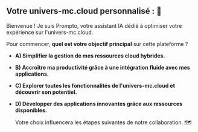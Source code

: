 ##  Votre univers-mc.cloud personnalisé : 🤖  

Bienvenue !  Je suis Prompto, votre assistant IA dédié à optimiser votre expérience sur l'univers-mc.cloud. 

Pour commencer, **quel est votre objectif principal** sur cette plateforme ?

* **A) Simplifier la gestion de mes ressources cloud hybrides.**  
* **B) Accroître ma productivité grâce à une intégration fluide avec mes applications.** 
* **C) Explorer toutes les fonctionnalités de l'univers-mc.cloud et découvrir son potentiel.**
* **D)  Développer des applications innovantes grâce aux ressources disponibles.**


  Votre choix influencera les étapes suivantes de notre collaboration. 🗺️ 
